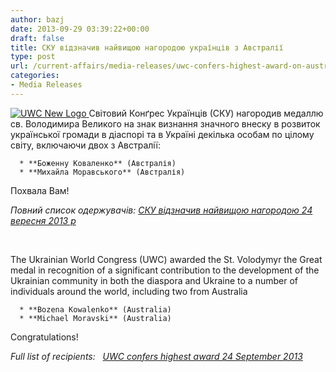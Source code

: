 ```yaml
---
author: bazj
date: 2013-09-29 03:39:22+00:00
draft: false
title: СКУ відзначив найвищою нагородою українців з Австралії
type: post
url: /current-affairs/media-releases/uwc-confers-highest-award-on-australian-ukrainians/
categories:
- Media Releases
---
```


[![UWC New Logo](http://www.ozeukes.com/wp-content/uploads/2013/09/UWC-New-Logo.jpg)
](http://www.ozeukes.com/wp-content/uploads/2013/09/UWC-New-Logo.jpg)Світовий Конґрес Українців (СКУ) нагородив медаллю св. Володимира Великого на знак визнання значного внеску в розвиток української громади в діаспорі та в Україні декілька особам по цілому світу, включаючи двох з Австралії:



	  * **Боженну Коваленко** (Австралія)
	  * **Михайла Моравського** (Австралія)

Похвала Вам!

_Повний список одержувачів: [СКУ відзначив найвищою нагородою 24 вересня 2013 р](http://www.ozeukes.com/wp-content/uploads/2013/09/СКУ-відзначив-найвищою-нагородою-24-вересня-2013-р.pdf)_

 

The Ukrainian World Congress (UWC) awarded the St. Volodymyr the Great medal in recognition of a significant contribution to the development of the Ukrainian community in both the diaspora and Ukraine to a number of individuals around the world, including two from Australia



	  * **Bozena Kowalenko** (Australia)
	  * **Michael Moravski** (Australia)

Congratulations! 

_Full list of recipients:   [UWC confers highest award 24 September 2013](http://www.ozeukes.com/wp-content/uploads/2013/09/UWC-confers-highest-award-24-September-2013.pdf)_
